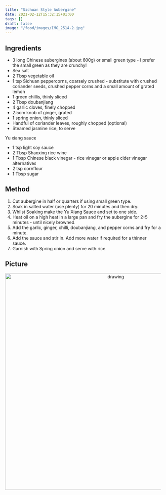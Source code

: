 ```yaml
---
title: "Sichuan Style Aubergine"
date: 2021-02-12T15:32:15+01:00
tags: []
draft: false
image: "/food/images/IMG_2514-2.jpg"
---
```


## Ingredients 

* 3 long Chinese aubergines (about 600g) or small green type - I prefer the small green as they are crunchy! 
* Sea salt
* 2 Tbsp vegetable oil
* 1 tsp Sichuan peppercorns, coarsely crushed - substitute with crushed coriander seeds, crushed pepper corns and a small amount of grated lemon
* 1 green chillis, thinly sliced
* 2 Tbsp doubanjiang
* 4 garlic cloves, finely chopped
* 2.5cm knob of ginger, grated
* 1 spring onion, thinly sliced
* Handful of coriander leaves, roughly chopped (optional)
* Steamed jasmine rice, to serve

Yu xiang sauce
* 1 tsp light soy sauce
* 2 Tbsp Shaoxing rice wine
* 1 Tbsp Chinese black vinegar - rice vinegar or apple cider vinegar alternatives 
* 2 tsp cornflour
* 1 Tbsp sugar

## Method 

1. Cut aubergine in half or quarters if using small green type. 
2. Soak in salted water (use plenty) for 20 minutes and then dry.
3. Whilst Soaking make the Yu Xiang Sauce and set to one side.  
4. Heat oil on a high heat in a large pan and fry the aubergine for 2-5 minutes - until nicely browned.
5. Add the garlic, ginger, chilli,  doubanjiang, and pepper corns and fry for a minute.
6. Add the sauce and stir in. Add more water if required for a thinner sauce. 
7. Garnish with Spring onion and serve with rice.

## Picture

<p align="center"> 
<img src="/food/images/IMG_2514-2.jpg" alt="drawing" width="700"/>
</p>
<br>
